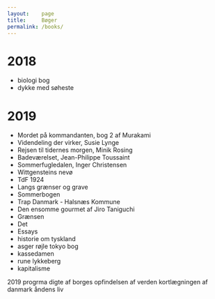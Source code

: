 ```yaml
---
layout:    page
title:     Bøger
permalink: /books/
---
```

# 2018
* biologi bog
* dykke med søheste

# 2019

* Mordet på kommandanten, bog 2 af Murakami
* Videndeling der virker, Susie Lynge
* Rejsen til tidernes morgen, Minik Rosing
* Badeværelset, Jean-Philippe Toussaint
* Sommerfugledalen, Inger Christensen
* Wittgensteins nevø
* TdF 1924
* Langs grænser og grave
* Sommerbogen
* Trap Danmark - Halsnæs Kommune
* Den ensomme gourmet af Jiro Taniguchi
* Grænsen
* Det
* Essays  
* historie om tyskland
* asger røjle tokyo bog
* kassedamen
* rune lykkeberg
* kapitalisme 



2019 progrma
digte af borges
opfindelsen af verden
kortlægningen af danmark
åndens liv
